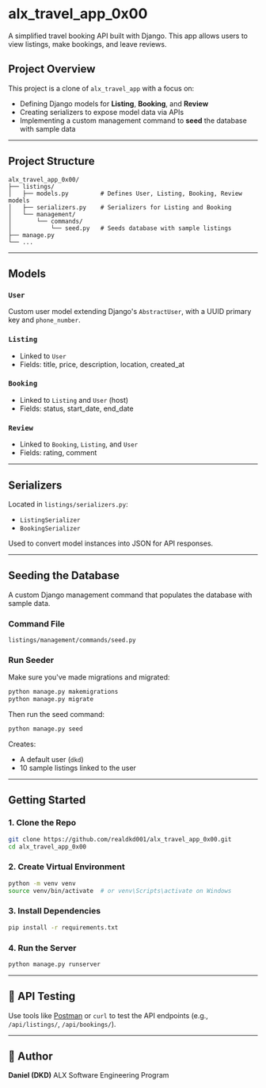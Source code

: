 #  alx\_travel\_app\_0x00

A simplified travel booking API built with Django. This app allows users to view listings, make bookings, and leave reviews.

##  Project Overview

This project is a clone of `alx_travel_app` with a focus on:

* Defining Django models for **Listing**, **Booking**, and **Review**
* Creating serializers to expose model data via APIs
* Implementing a custom management command to **seed** the database with sample data

---

##  Project Structure

```
alx_travel_app_0x00/
├── listings/
│   ├── models.py         # Defines User, Listing, Booking, Review models
│   ├── serializers.py    # Serializers for Listing and Booking
│   └── management/
│       └── commands/
│           └── seed.py   # Seeds database with sample listings
├── manage.py
└── ...
```

---

##  Models

### `User`

Custom user model extending Django's `AbstractUser`, with a UUID primary key and `phone_number`.

### `Listing`

* Linked to `User`
* Fields: title, price, description, location, created\_at

### `Booking`

* Linked to `Listing` and `User` (host)
* Fields: status, start\_date, end\_date

### `Review`

* Linked to `Booking`, `Listing`, and `User`
* Fields: rating, comment

---

##  Serializers

Located in `listings/serializers.py`:

* `ListingSerializer`
* `BookingSerializer`

Used to convert model instances into JSON for API responses.

---

##  Seeding the Database

A custom Django management command that populates the database with sample data.

### Command File

`listings/management/commands/seed.py`

### Run Seeder

Make sure you've made migrations and migrated:

```bash
python manage.py makemigrations
python manage.py migrate
```

Then run the seed command:

```bash
python manage.py seed
```

 Creates:

* A default user (`dkd`)
* 10 sample listings linked to the user

---

##  Getting Started

### 1. Clone the Repo

```bash
git clone https://github.com/realdkd001/alx_travel_app_0x00.git
cd alx_travel_app_0x00
```

### 2. Create Virtual Environment

```bash
python -m venv venv
source venv/bin/activate  # or venv\Scripts\activate on Windows
```

### 3. Install Dependencies

```bash
pip install -r requirements.txt
```

### 4. Run the Server

```bash
python manage.py runserver
```

---

## 🧪 API Testing

Use tools like [Postman](https://www.postman.com/) or `curl` to test the API endpoints (e.g., `/api/listings/`, `/api/bookings/`).

---

## 🧠 Author

**Daniel (DKD)**
ALX Software Engineering Program
